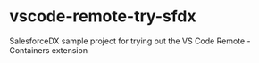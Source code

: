 # vscode-remote-try-sfdx
SalesforceDX sample project for trying out the VS Code Remote - Containers extension 
